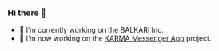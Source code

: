 ### Hi there 👋

- 🔭 I’m currently working on the BALKARI Inc.
- 💬 I’m now working on the [KARMA Messenger App] project.

[KARMA Messenger App]: https://play.google.com/store/apps/details?id=me.karmalab.talk "구글 플레이스토어 페이지로 이동합니다."

<!--
**hanlsoom/hanlsoom** is a ✨ _special_ ✨ repository because its `README.md` (this file) appears on your GitHub profile.

Here are some ideas to get you started:

- 🔭 I’m currently working on ...
- 🌱 I’m currently learning ...
- 👯 I’m looking to collaborate on ...
- 🤔 I’m looking for help with ...
- 💬 Ask me about ...
- 📫 How to reach me: ...
- 😄 Pronouns: ...
- ⚡ Fun fact: ...
-->
